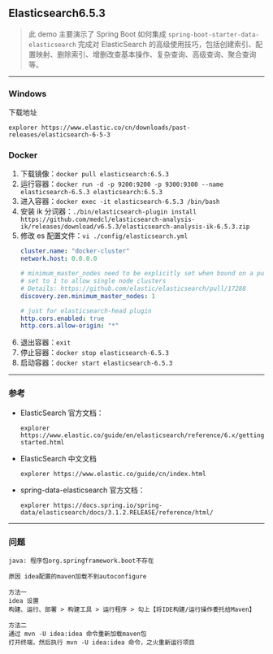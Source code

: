 ## Elasticsearch6.5.3

> 此 demo 主要演示了 Spring Boot 如何集成 `spring-boot-starter-data-elasticsearch` 完成对 ElasticSearch
> 的高级使用技巧，包括创建索引、配置映射、删除索引、增删改查基本操作、复杂查询、高级查询、聚合查询等。

---

### Windows

下载地址

```shell
explorer https://www.elastic.co/cn/downloads/past-releases/elasticsearch-6-5-3
```

### Docker

1. 下载镜像：`docker pull elasticsearch:6.5.3`
2. 运行容器：`docker run -d -p 9200:9200 -p 9300:9300 --name elasticsearch-6.5.3 elasticsearch:6.5.3`
3. 进入容器：`docker exec -it elasticsearch-6.5.3 /bin/bash`
4. 安装 ik
   分词器：`./bin/elasticsearch-plugin install https://github.com/medcl/elasticsearch-analysis-ik/releases/download/v6.5.3/elasticsearch-analysis-ik-6.5.3.zip`
5. 修改 es 配置文件：`vi ./config/elasticsearch.yml`
   ```yaml
   cluster.name: "docker-cluster"
   network.host: 0.0.0.0

   # minimum_master_nodes need to be explicitly set when bound on a public IP
   # set to 1 to allow single node clusters
   # Details: https://github.com/elastic/elasticsearch/pull/17288
   discovery.zen.minimum_master_nodes: 1

   # just for elasticsearch-head plugin
   http.cors.enabled: true
   http.cors.allow-origin: "*"
   ```
6. 退出容器：`exit`
7. 停止容器：`docker stop elasticsearch-6.5.3`
8. 启动容器：`docker start elasticsearch-6.5.3`

---

### 参考

- ElasticSearch 官方文档：
  ```shell 
  explorer https://www.elastic.co/guide/en/elasticsearch/reference/6.x/getting-started.html
  ```

- ElasticSearch 中文文档

  ```shell
  explorer https://www.elastic.co/guide/cn/index.html
  ```

- spring-data-elasticsearch 官方文档：

  ```shell
  explorer https://docs.spring.io/spring-data/elasticsearch/docs/3.1.2.RELEASE/reference/html/
  ```

---

### 问题

```text
java: 程序包org.springframework.boot不存在

原因 idea配置的maven加载不到autoconfigure

方法一
idea 设置 
构建、运行、部署 > 构建工具 > 运行程序 > 勾上【将IDE构建/运行操作委托给Maven】

方法二
通过 mvn -U idea:idea 命令重新加载maven包
打开终端，然后执行 mvn -U idea:idea 命令，之火重新运行项目
```

